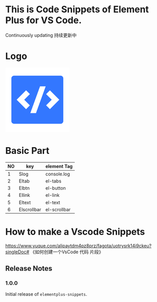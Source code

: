 
# This is Code Snippets of Element Plus for VS Code.

Continuously updating 持续更新中

# Logo
![image](images/logo.png)

# Basic Part

|  NO   |   key           | element Tag     |
|  ---- |   ----          | ----------      |
| 1     |    Slog         | console.log     |
| 2     |   Eltab         | el-tabs         |
| 3     |   Elbtn         | el-button       |
| 4     |   Ellink        | el-link         |
| 5     |   Eltext        | el-text         |
| 6     |   Elscrollbar   | el-scrollbar    |



# How to make a Vscode Snippets
 https://www.yuque.com/alipaytdm4pz8prz/fagota/uotrysrk14i9ckeu?singleDoc# 
《如何创建一个VsCode 代码 片段》

## Release Notes

### 1.0.0

Initial release of `elementplus-snippets`.

